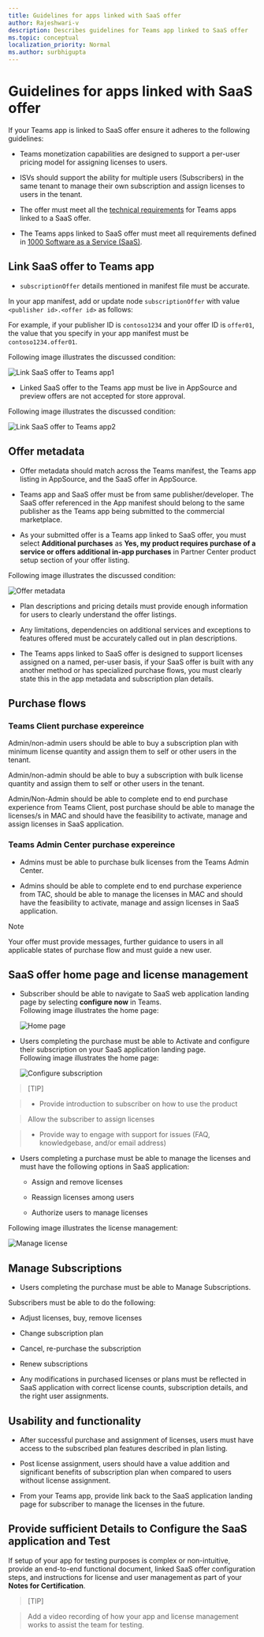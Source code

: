 ```yaml
---
title: Guidelines for apps linked with SaaS offer
author: Rajeshwari-v
description: Describes guidelines for Teams app linked to SaaS offer
ms.topic: conceptual
localization_priority: Normal
ms.author: surbhigupta
---
```


# Guidelines for apps linked with SaaS offer

If your Teams app is linked to SaaS offer ensure it adheres to the following guidelines: 

* Teams monetization capabilities are designed to support a per-user pricing model for assigning licenses to users. 

* ISVs should support the ability for multiple users (Subscribers) in the same tenant to manage their own subscription and assign licenses to users in the tenant. 

* The offer must meet all the [technical requirements](http://aka.ms/saasoffer) for Teams apps linked to a SaaS offer. 

* The Teams apps linked to SaaS offer must meet all requirements defined in [1000 Software as a Service (SaaS)](/legal/marketplace/certification-policies#1000-software-as-a-service-saas). 

## Link SaaS offer to Teams app 

* `subscriptionOffer` details mentioned in manifest file must be accurate. 

In your app manifest, add or update node `subscriptionOffer` with value `<publisher id>.<offer id>` as follows: 

For example, if your publisher ID is `contoso1234` and your offer ID is `offer01`, the value that you specify in your app manifest must be `contoso1234.offer01`.

Following image illustrates the discussed condition:

![Link SaaS offer to Teams app1](~/assets/images/store-detail-page/link-saas-offer-to-teams-app-screen1.png)

* Linked SaaS offer to the Teams app must be live in AppSource and preview offers are not accepted for store approval. 

Following image illustrates the discussed condition:

![Link SaaS offer to Teams app2](~/assets/images/store-detail-page/link-saas-offer-to-teams-app-screen2.png)

## Offer metadata 

* Offer metadata should match across the Teams manifest, the Teams app listing in AppSource, and the SaaS offer in AppSource.

* Teams app and SaaS offer must be from same publisher/developer. The SaaS offer referenced in the App manifest should belong to the same publisher as the Teams app being submitted to the commercial marketplace. 

* As your submitted offer is a Teams app linked to SaaS offer, you must select **Additional purchases** as **Yes, my product requires purchase of a service or offers additional in-app purchases​** in Partner Center product setup section of your offer listing. 

Following image illustrates the discussed condition:

   ![Offer metadata](~/assets/images/store-detail-page/offer-metadata.png)

* Plan descriptions and pricing details must provide enough information for users to clearly understand the offer listings.   

* Any limitations, dependencies on additional services and exceptions to features offered must be accurately called out in plan descriptions.     

* The Teams apps linked to SaaS offer is designed to support licenses assigned on a named, per-user basis, if your SaaS offer is built with any another method or has specialized purchase flows, you must clearly state this in the app metadata and subscription plan details.  

## Purchase flows 

### Teams Client purchase expereince

Admin/non-admin users should be able to buy a subscription plan with minimum license quantity and assign them to self or other users in the tenant. 

Admin/non-admin should be able to buy a subscription with bulk license quantity and assign them to self or other users in the tenant. 

Admin/Non-Admin should be able to complete end to end purchase experience from Teams Client, post purchase should be able to manage the licenses/s in MAC and should have the feasibility to activate, manage and assign licenses in SaaS application.  

### Teams Admin Center purchase expereince 

* Admins must be able to purchase bulk licenses from the Teams Admin Center.  

* Admins should be able to complete end to end purchase experience from TAC, should be able to manage the licenses in MAC and should have the feasibility to activate, manage and assign licenses in SaaS application.  

> [!NOTE]
> Your offer must provide messages, further guidance to users in all applicable states of purchase flow and must guide a new user. 

## SaaS offer home page and license management  

* Subscriber should be able to navigate to SaaS web application landing page by selecting **configure now** in Teams.     
Following image illustrates the home page:

   ![Home page](~/assets/images/store-detail-page/home-page.png)

* Users completing the purchase must be able to Activate and configure their subscription on your SaaS application landing page.     
Following image illustrates the home page:

   ![Configure subscription ](~/assets/images/store-detail-page/configure-subscription.png)

> [TIP] 

> * Provide introduction to subscriber on how to use the product 

>  Allow the subscriber to assign licenses 

> * Provide way to engage with support for issues (FAQ, knowledgebase, and/or email address) 

* Users completing a purchase must be able to manage the licenses and must have the following options in SaaS application: 

    * Assign and remove licenses 

    * Reassign licenses among users

    * Authorize users to manage licenses 

Following image illustrates the license management:

   ![Manage license](~/assets/images/store-detail-page/manage-license.png)

## Manage Subscriptions 

* Users completing the purchase must be able to Manage Subscriptions.  

Subscribers must be able to do the following: 

   * Adjust licenses, buy, remove licenses  

   * Change subscription plan

   * Cancel, re-purchase the subscription 

   * Renew subscriptions

* Any modifications in purchased licenses or plans must be reflected in SaaS application with correct license counts, subscription details, and the right user assignments. 

## Usability and functionality  

* After successful purchase and assignment of licenses, users must have access to the subscribed plan features described in plan listing. 

* Post license assignment, users should have a value addition and significant benefits of subscription plan when compared to users without license assignment. 

* From your Teams app, provide link back to the SaaS application landing page for subscriber to manage the licenses in the future. 

## Provide sufficient Details to Configure the SaaS application and Test 

If setup of your app for testing purposes is complex or non-intuitive, provide an end-to-end functional document, linked SaaS offer configuration steps, and instructions for license and user management as part of your **Notes for Certification**.   

> [TIP]  

> Add a video recording of how your app and license management works to assist the team for testing. 

 







